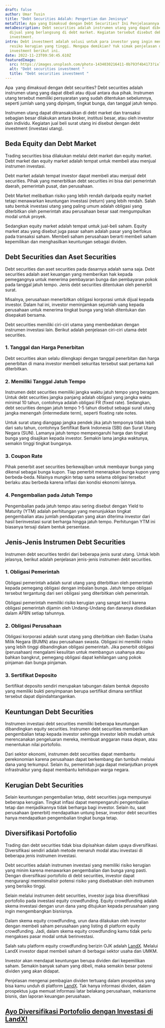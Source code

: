 ```yaml
---
draft: false
author: Umar Tusin
title: "Debt Securities Adalah: Pengertian dan Jenisnya"
metaTitle: Apa yang Dimaksud dengan Debt Securities? Ini Penjelasannya!
metaDescription: Debt securities adalah instrumen utang yang dapat dibeli atau
  dijual yang berlangsung di debt market. Kegiatan tersebut disebut debt
  investment.
intro: Debt investment adalah solusi untuk para investor yang ingin menghindari
  resiko kerugian yang tinggi. Mengapa demikian? Yuk simak penjelasan debt
  investment berikut ini.
date: 2022-11-23T09:50:45.610Z
featuredImage:
  src: https://images.unsplash.com/photo-1434030216411-0b793f4b4173?ixlib=rb-4.0.3&ixid=MnwxMjA3fDB8MHxwaG90by1wYWdlfHx8fGVufDB8fHx8&auto=format&fit=crop&w=870&q=80
  alt: "Debt securities investment "
  title: "Debt securities investment "
---
```

<!--StartFragment-->

Apa  yang dimaksud dengan debt securities? Debt securities adalah instrumen utang yang dapat dibeli atau dijual antara dua pihak. Instrumen utang tersebut memiliki persyaratan yang sudah ditentukan sebelumnya, seperti jumlah uang yang dipinjam, tingkat bunga, dan tanggal jatuh tempo.



Instrumen utang dapat ditransaksikan di debt market dan transaksi sebagian besar dilakukan antara broker, institusi besar, atau oleh investor dan individu. Kegiatan jual beli surat utang ini disebut dengan debt investment (investasi utang).

## Beda Equity dan Debt Market

Trading securities bisa dilakukan melalui debt market dan equity market. Debt market dan equity market adalah tempat untuk membeli atau menjual instrumen investasi.

Debt market adalah tempat investor dapat membeli atau menjual debt securities. Pihak yang menerbitkan debt securities ini bisa dari pemerintah daerah, pemerintah pusat, dan perusahaan.



Debt Market melibatkan risiko yang lebih rendah daripada equity market tetapi menawarkan keuntungan investasi (return) yang lebih rendah. Salah satu bentuk investasi utang yang paling umum adalah obligasi yang diterbitkan oleh pemerintah atau perusahaan besar saat mengumpulkan modal untuk proyek.



Sedangkan equity market adalah tempat untuk jual-beli saham. Equity market atau yang disebut juga pasar saham adalah pasar yang berfokus pada transaksi saham. Membeli saham perusahaan berarti membeli saham kepemilikan dan menghasilkan keuntungan sebagai dividen.

## Debt Securities dan Aset Securities

Debt securities dan aset securities pada dasarnya adalah sama saja. Debt securities adalah aset keuangan yang memberikan hak kepada pemegangnya untuk menerima pembayaran bunga dan pembayaran pokok pada tanggal jatuh tempo. Jenis debt securities ditentukan oleh penerbit surat.



Misalnya, perusahaan menerbitkan obligasi korporasi untuk dijual kepada investor. Dalam hal ini, investor meminjamkan sejumlah uang kepada perusahaan untuk menerima tingkat bunga yang telah ditentukan dan disepakati bersama.



Debt securities memiliki ciri-ciri utama yang membedakan dengan instrumen investasi lain. Berikut adalah penjelasan ciri-ciri utama debt securities.

### 1. Tanggal dan Harga Penerbitan

Debt securities akan selalu dilengkapi dengan tanggal penerbitan dan harga penerbitan di mana investor membeli sekuritas tersebut saat pertama kali diterbitkan.

### 2. Memiliki Tanggal Jatuh Tempo

Instrumen debt securities memiliki jangka waktu jatuh tempo yang beragam. Untuk debt securities jangka panjang adalah obligasi yang jangka waktu minimal 10 tahun, contohnya adalah obligasi FR (fixed rate). Sedangkan, debt securities dengan jatuh tempo 1-5 tahun disebut sebagai surat utang jangka menengah (intermediate term), seperti floating rate notes. 



Untuk surat utang dianggap jangka pendek jika jatuh temponya tidak lebih dari satu tahun, contohnya Sertifikat Bank Indonesia (SBI) dan Surat Utang Negara (SUN). Lamanya jatuh tempo mempengaruhi harga dan tingkat bunga yang disajikan kepada investor. Semakin lama jangka waktunya, semakin tinggi tingkat bunganya.

### 3. Coupon Rate

Pihak penerbit aset securities berkewajiban untuk membayar bunga yang dikenal sebagai bunga kupon. Tiap penerbit menerapkan bunga kupon yang berbeda-beda. Nilainya mungkin tetap sama selama obligasi tersebut berlaku atau berbeda karena inflasi dan kondisi ekonomi lainnya.

### 4. Pengembalian pada Jatuh Tempo

Pengembalian pada jatuh tempo atau sering disebut dengan Yield to Maturity (YTM) adalah perhitungan yang menunjukkan tingkat pengembalian atau jumlah pendapatan yang akan diterima investor dari hasil berinvestasi surat berharga hingga jatuh tempo. Perhitungan YTM ini biasanya tersaji dalam bentuk persentase.

## Jenis-Jenis Instrumen Debt Securities

Instrumen debt securities terdiri dari beberapa jenis surat utang. Untuk lebih jelasnya, berikut adalah penjelasan jenis-jenis instrumen debt securities.

### 1. Obligasi Pemerintah

Obligasi pemerintah adalah surat utang yang diterbitkan oleh pemerintah kepada pemegang obligasi dengan imbalan bunga. Jatuh tempo obligasi tersebut tergantung dari seri obligasi yang diterbitkan oleh pemerintah.



Obligasi pemerintah memiliki risiko kerugian yang sangat kecil karena obligasi pemerintah dijamin oleh Undang-Undang dan dananya disediakan dalam APBN setiap tahunnya.

### 2. Obligasi Perusahaan

Obligasi korporasi adalah surat utang yang diterbitkan oleh Badan Usaha Milik Negara (BUMN) atau perusahaan swasta. Obligasi ini memiliki risiko yang lebih tinggi dibandingkan obligasi pemerintah. Jika penerbit obligasi (perusahaan) mengalami kesulitan untuk membangun usahanya atau bahkan bangkrut, pemegang obligasi dapat kehilangan uang pokok pinjaman dan bunga pinjaman.

### 3. Sertifikat Deposito

Sertifikat deposito sendiri merupakan tabungan dalam bentuk deposito yang memiliki bukti penyimpanan berupa sertifikat dimana sertifikat tersebut dapat dipindahtangankan.

## Keuntungan Debt Securities

Instrumen investasi debt securities memiliki beberapa keuntungan dibandingkan equity securities. Instrumen debt securities memberikan pengembalian tetap kepada investor sehingga investor lebih mudah untuk merencanakan pengeluaran mereka, membuat anggaran masa depan, atau menentukan nilai portofolio.



Dari sektor ekonomi, instrumen debt securities dapat membantu perekonomian karena perusahaan dapat berkembang dan tumbuh melalui dana yang terkumpul. Selain itu, pemerintah juga dapat melanjutkan proyek infrastruktur yang dapat membantu kehidupan warga negara.

## Kerugian Debt Securities

Selain keuntungan pengembalian tetap, debt securities juga mempunyai beberapa kerugian. Tingkat inflasi dapat mempengaruhi pengembalian tetap dan menjadikannya tidak berharga bagi investor. Selain itu, saat perusahaan (penerbit) mendapatkan untung besar, investor debt securities hanya mendapatkan pengembalian tingkat bunga tetap.



## Diversifikasi Portofolio

Trading dan debt securities tidak bisa dipisahkan dalam upaya diversifikasi. Diversifikasi sendiri adalah metode menaruh modal atau investasi di beberapa jenis instrumen investasi.



Debt securities adalah instrumen investasi yang memiliki risiko kerugian yang minim karena menawarkan pengembalian dan bunga yang pasti. Dengan diversifikasi portofolio di debt securities, investor dapat mengurangi meminimalisir potensi risiko yang disebabkan oleh instrumen yang berisiko tinggi.



Selain melalui instrumen debt securities, investor juga bisa diversifikasi portofolio pada investasi equity crowdfunding. Equity crowdfunding adalah skema investasi dengan urun dana yang ditujukan kepada perusahaan yang ingin mengembangkan bisnisnya. 



Dalam skema equity crowdfunding, urun dana dilakukan oleh investor dengan membeli saham perusahaan yang listing di platform equity crowdfunding. Jadi, dalam skema equity crowdfunding kamu tidak perlu mengakses pasar modal untuk berinvestasi.



Salah satu platform equity crowdfunding berizin OJK adalah [LandX](https://landx.id/). Melalui LandX investor dapat membeli saham di berbagai sektor usaha dan UMKM. 



Investor akan mendapat keuntungan berupa dividen dari kepemilikan saham. Semakin banyak saham yang dibeli, maka semakin besar potensi dividen yang akan didapat.



Penjelasan mengenai pembagian dividen tertuang dalam prospektus yang bisa kamu unduh di platform [LandX](https://app.landx.id/?utm_source=Organic+Page&utm_medium=Content+Blog&utm_campaign=BlogLandX&utm_id=Blog). Tak hanya informasi dividen, dalam prospektus juga memuat informasi latar belakang perusahaan, mekanisme bisnis, dan laporan keuangan perusahaan.



## [Ayo Diversifikasi Portofolio dengan Investasi di LandX!](https://landx.id/)



<!--EndFragment-->